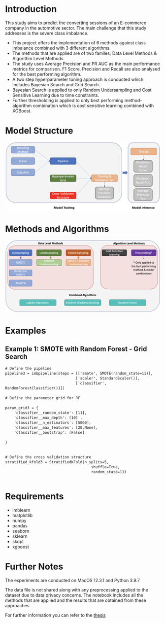 # Introduction

This study aims to predict the converting sessions of an E-commerce company in the automotive sector. The main challenge that this study addresses is the severe class imbalance.  


* This project offers the implementation of 6 methods against class imbalance combined with 3 different algorithms.
* The methods that are applied are of two familes; Data Level Methods & Algorithm Level Methods.
* The study uses Average Precision and PR AUC as the main performance metrics for comparison. F1 Score, Precision and Recall are also analysed for the best performing algorithm.
* A two step hyperparameter tuning approach is conducted which includes Bayesian Search and Grid Search.
* Bayesian Search is applied to only Random Undersampling and Cost Sensitive Learning due to time constraints.
* Further thresholding is applied to only best performing method-algorithm combination which is cost sensitive learning combined with XGBoost.

# Model Structure

![Model Structure](Model_Structure.png)

# Methods and Algorithms

![Methods Algorithms](Methods_Algorithms.png)

# Examples

## Example 1: SMOTE with Random Forest - Grid Search

```
# Define the pipeline
pipeline3 = imbpipeline(steps = [['smote', SMOTE(random_state=11)],
                                ['scaler', StandardScaler()],
                                ['classifier', RandomForestClassifier()]])

# Define the parameter grid for RF

param_grid3 = {
    'classifier__random_state': [11],
    'classifier__max_depth': [10] ,
    'classifier__n_estimators': [5000],
    'classifier__max_features': [20,None],
    'classifier__bootstrap': [False]
    
}


# Define the cross validation structure
stratified_kfold3 = StratifiedKFold(n_splits=5,
                                       shuffle=True,
                                       random_state=11)
                                   
```

# Requirements

* imblearn
* matplotlib
* numpy
* pandas
* seaborn
* sklearn
* skopt
* xgboost

# Further Notes

The experiments are conducted on MacOS 12.3.1 and Python 3.9.7

The data file is not shared along with any preprocessing applied to the dataset due to data privacy concerns. The notebook includes all the methods that are applied and the results that are obtained from these approaches.

For further information you can refer to the [thesis](Thesis_Berkay_Kocak_614468.pdf)
